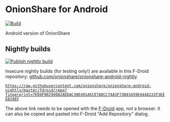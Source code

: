 # OnionShare for Android

[![Build](https://github.com/onionshare/onionshare-android/actions/workflows/build.yml/badge.svg)](https://github.com/onionshare/onionshare-android/actions/workflows/build.yml)

Android version of OnionShare

## Nightly builds

[![Publish nightly build](https://github.com/onionshare/onionshare-android/actions/workflows/nightly.yml/badge.svg)](https://github.com/onionshare/onionshare-android/actions/workflows/nightly.yml)

Insecure nightly builds (for testing only!) are available in this F-Droid
repository: [github.com/onionshare/onionshare-android-nightly](https://github.com/onionshare/onionshare-android-nightly/raw/master/fdroid/repo?fingerprint=7E04F902940A2AEDAC30E491A5CE7ADCC74A3F73B43459E4448222F3EEE629EF)

[`https://raw.githubusercontent.com/onionshare/onionshare-android-nightly/master/fdroid/repo?fingerprint=7E04F902940A2AEDAC30E491A5CE7ADCC74A3F73B43459E4448222F3EEE629EF`](https://raw.githubusercontent.com/onionshare/onionshare-android-nightly/master/fdroid/repo?fingerprint=7E04F902940A2AEDAC30E491A5CE7ADCC74A3F73B43459E4448222F3EEE629EF)

The above link needs to be opened with the [F-Droid](https://f-droid.org/) app, not a browser.
It can also be copied and pasted into F-Droid "Add Repository" dialog.
